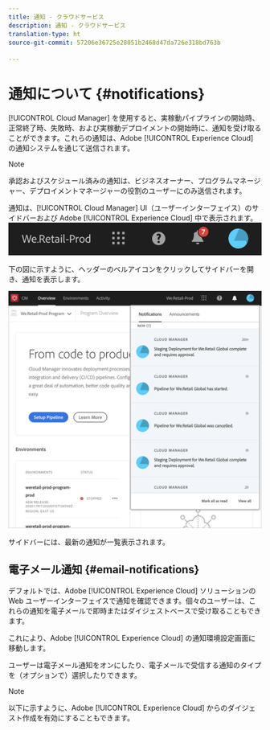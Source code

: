 ```yaml
---
title: 通知 - クラウドサービス
description: 通知 - クラウドサービス
translation-type: ht
source-git-commit: 57206e36725e28051b2468d47da726e318bd763b

---
```



# 通知について {#notifications}

[!UICONTROL Cloud Manager] を使用すると、実稼動パイプラインの開始時、正常終了時、失敗時、および実稼動デプロイメントの開始時に、通知を受け取ることができます。これらの通知は、Adobe [!UICONTROL Experience Cloud] の通知システムを通じて送信されます。

>[!NOTE]
>
>承認およびスケジュール済みの通知は、ビジネスオーナー、プログラムマネージャー、デプロイメントマネージャーの役割のユーザーにのみ送信されます。

通知は、[!UICONTROL Cloud Manager] UI（ユーザーインターフェイス）のサイドバーおよび Adobe [!UICONTROL Experience Cloud] 中で表示されます。
![](assets/notify-1.png)

下の図に示すように、ヘッダーのベルアイコンをクリックしてサイドバーを開き、通知を表示します。

![](assets/notify-2.png)

サイドバーには、最新の通知が一覧表示されます。


## 電子メール通知 {#email-notifications}

デフォルトでは、Adobe [!UICONTROL Experience Cloud] ソリューションの Web ユーザーインターフェイスで通知を確認できます。個々のユーザーは、これらの通知を電子メールで即時またはダイジェストベースで受け取ることもできます。


これにより、Adobe [!UICONTROL Experience Cloud] の通知環境設定画面に移動します。

ユーザーは電子メール通知をオンにしたり、電子メールで受信する通知のタイプを（オプションで）選択したりできます。

>[!NOTE]
>
>以下に示すように、Adobe [!UICONTROL Experience Cloud] からのダイジェスト作成を有効にすることもできます。
